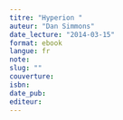 ```yaml
---
titre: "Hyperion "
auteur: "Dan Simmons"
date_lecture: "2014-03-15"
format: ebook
langue: fr
note:
slug: ""
couverture: 
isbn: 
date_pub: 
editeur: 
---
```

